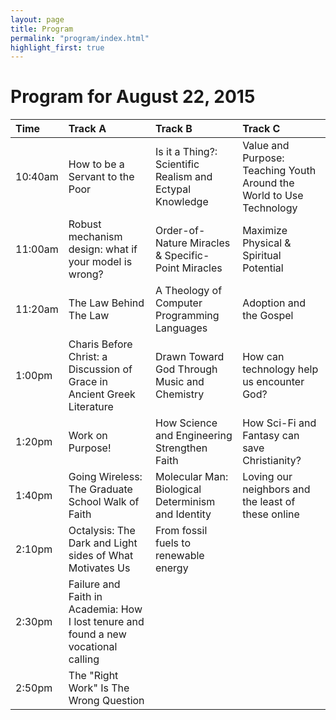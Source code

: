 ```yaml
---
layout: page
title: Program
permalink: "program/index.html"
highlight_first: true
---
```


# Program for August 22, 2015

<!-- | Time    | Track A                                                                             | Track B                                                   | Track C                                                              | -->
<!-- |---------+-------------------------------------------------------------------------------------+-----------------------------------------------------------+----------------------------------------------------------------------| -->
<!-- | 10:40am | How to be a Servant to the Poor                                                     | Is it a Thing?:  Scientific Realism and Ectypal Knowledge | Value and Purpose: Teaching Youth Around the World to Use Technology | -->
<!-- | 11:00am | Robust mechanism design: what if your model is wrong?                               | Order-of-Nature Miracles & Specific-Point Miracles        | Maximize Physical & Spiritual Potential                              | -->
<!-- | 11:20am | The Law Behind The Law                                                              | A Theology of Computer Programming Languages              | Adoption and the Gospel                                              | -->
<!-- | 1:00pm  | Charis Before Christ: a Discussion of Grace in Ancient Greek Literature             | Drawn Toward God Through Music and Chemistry              | How can technology help us encounter God?                            | -->
<!-- | 1:20pm  | Work on Purpose!                                                                    | How Science and Engineering Strengthen Faith              | How Sci-Fi and Fantasy can save Christianity?                        | -->
<!-- | 1:40pm  | Going Wireless: The Graduate School Walk of Faith                                   | Molecular Man: Biological Determinism and Identity        | Loving our neighbors and the least of these online                   | -->
<!-- | 2:10pm  | Octalysis: The Dark and Light sides of What Motivates Us                            | From fossil fuels to renewable energy                     |                                                                      | -->
<!-- | 2:30pm  | Failure and Faith in Academia: How I lost tenure and found a new vocational calling |                                                           |                                                                      | -->
<!-- | 2:50pm  | The "Right Work" Is The Wrong Question                                              |                                                           |                                                                      | -->

<table class="table table-striped">
<thead>
<tr class="header">
<th align="left">Time</th>
<th align="left">Track A</th>
<th align="left">Track B</th>
<th align="left">Track C</th>
</tr>
</thead>
<tbody>
<tr class="odd">
<td align="left">10:40am</td>
<td align="left">How to be a Servant to the Poor</td>
<td align="left">Is it a Thing?: Scientific Realism and Ectypal Knowledge</td>
<td align="left">Value and Purpose: Teaching Youth Around the World to Use Technology</td>
</tr>
<tr class="even">
<td align="left">11:00am</td>
<td align="left">Robust mechanism design: what if your model is wrong?</td>
<td align="left">Order-of-Nature Miracles &amp; Specific-Point Miracles</td>
<td align="left">Maximize Physical &amp; Spiritual Potential</td>
</tr>
<tr class="odd">
<td align="left">11:20am</td>
<td align="left">The Law Behind The Law</td>
<td align="left">A Theology of Computer Programming Languages</td>
<td align="left">Adoption and the Gospel</td>
</tr>
<tr class="even">
<td align="left">1:00pm</td>
<td align="left">Charis Before Christ: a Discussion of Grace in Ancient Greek Literature</td>
<td align="left">Drawn Toward God Through Music and Chemistry</td>
<td align="left">How can technology help us encounter God?</td>
</tr>
<tr class="odd">
<td align="left">1:20pm</td>
<td align="left">Work on Purpose!</td>
<td align="left">How Science and Engineering Strengthen Faith</td>
<td align="left">How Sci-Fi and Fantasy can save Christianity?</td>
</tr>
<tr class="even">
<td align="left">1:40pm</td>
<td align="left">Going Wireless: The Graduate School Walk of Faith</td>
<td align="left">Molecular Man: Biological Determinism and Identity</td>
<td align="left">Loving our neighbors and the least of these online</td>
</tr>
<tr class="odd">
<td align="left">2:10pm</td>
<td align="left">Octalysis: The Dark and Light sides of What Motivates Us</td>
<td align="left">From fossil fuels to renewable energy</td>
<td align="left"></td>
</tr>
<tr class="even">
<td align="left">2:30pm</td>
<td align="left">Failure and Faith in Academia: How I lost tenure and found a new vocational calling</td>
<td align="left"></td>
<td align="left"></td>
</tr>
<tr class="odd">
<td align="left">2:50pm</td>
<td align="left">The &quot;Right Work&quot; Is The Wrong Question</td>
<td align="left"></td>
<td align="left"></td>
</tr>
</tbody>
</table>
